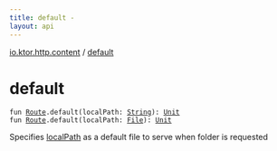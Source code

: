 ```yaml
---
title: default - 
layout: api
---
```


<div class='api-docs-breadcrumbs'><a href="index.html">io.ktor.http.content</a> / <a href="./default.html">default</a></div>

# default

<div class="signature"><code><span class="keyword">fun </span><a href="../io.ktor.routing/-route/index.html"><span class="identifier">Route</span></a><span class="symbol">.</span><span class="identifier">default</span><span class="symbol">(</span><span class="parameterName" id="io.ktor.http.content$default(io.ktor.routing.Route, kotlin.String)/localPath">localPath</span><span class="symbol">:</span>&nbsp;<a href="https://kotlinlang.org/api/latest/jvm/stdlib/kotlin/-string/index.html"><span class="identifier">String</span></a><span class="symbol">)</span><span class="symbol">: </span><a href="https://kotlinlang.org/api/latest/jvm/stdlib/kotlin/-unit/index.html"><span class="identifier">Unit</span></a></code></div>

<div class="signature"><code><span class="keyword">fun </span><a href="../io.ktor.routing/-route/index.html"><span class="identifier">Route</span></a><span class="symbol">.</span><span class="identifier">default</span><span class="symbol">(</span><span class="parameterName" id="io.ktor.http.content$default(io.ktor.routing.Route, java.io.File)/localPath">localPath</span><span class="symbol">:</span>&nbsp;<a href="http://docs.oracle.com/javase/6/docs/api/java/io/File.html"><span class="identifier">File</span></a><span class="symbol">)</span><span class="symbol">: </span><a href="https://kotlinlang.org/api/latest/jvm/stdlib/kotlin/-unit/index.html"><span class="identifier">Unit</span></a></code></div>

Specifies <a href="default.html#io.ktor.http.content$default(io.ktor.routing.Route, kotlin.String)/localPath">localPath</a> as a default file to serve when folder is requested

